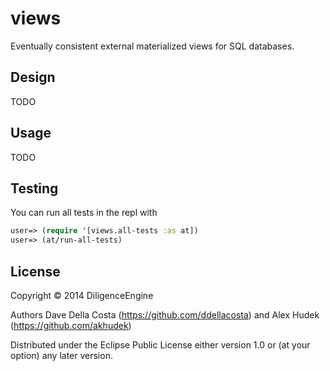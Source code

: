 # views

Eventually consistent external materialized views for SQL databases.

## Design

TODO

## Usage

TODO

## Testing

You can run all tests in the repl with

```clojure
user=> (require '[views.all-tests :as at])
user=> (at/run-all-tests)
```

## License

Copyright © 2014 DiligenceEngine

Authors Dave Della Costa (https://github.com/ddellacosta) and Alex Hudek (https://github.com/akhudek)

Distributed under the Eclipse Public License either version 1.0 or (at
your option) any later version.
